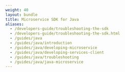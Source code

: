 ```yaml
---
weight: 40
layout: bundle
title: Microservice SDK for Java
aliases:
  - /developers-guide/troubleshooting-the-sdk
  - /developers-guide/troubleshooting-the-sdk.html
  - /guides/java
  - /guides/java/introduction
  - /guides/java/developing-microservice
  - /guides/java/developing-services-client
  - /guides/java/troubleshooting
  - /guides/java/java-microservice
---
```

